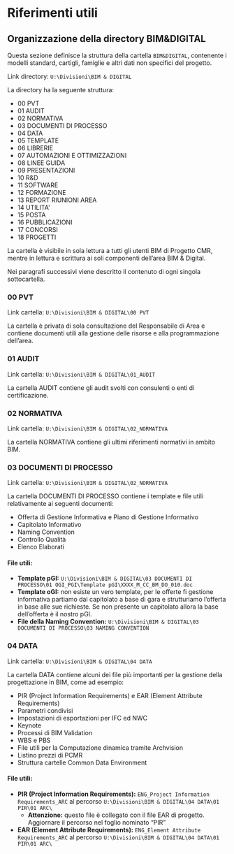 # Riferimenti utili

## Organizzazione della directory BIM&DIGITAL

Questa sezione definisce la struttura della cartella `BIM&DIGITAL`, contenente i modelli standard, cartigli, famiglie e altri dati non specifici del progetto.

Link directory: `U:\Divisioni\BIM & DIGITAL`

La directory ha la seguente struttura:

*   00 PVT
*   01 AUDIT
*   02 NORMATIVA
*   03 DOCUMENTI DI PROCESSO
*   04 DATA
*   05 TEMPLATE
*   06 LIBRERIE
*   07 AUTOMAZIONI E OTTIMIZZAZIONI
*   08 LINEE GUIDA
*   09 PRESENTAZIONI
*   10 R&D
*   11 SOFTWARE
*   12 FORMAZIONE
*   13 REPORT RIUNIONI AREA
*   14 UTILITA'
*   15 POSTA
*   16 PUBBLICAZIONI
*   17 CONCORSI
*   18 PROGETTI

La cartella è visibile in sola lettura a tutti gli utenti BIM di Progetto CMR, mentre in lettura e scrittura ai soli componenti dell’area BIM & Digital.

Nei paragrafi successivi viene descritto il contenuto di ogni singola sottocartella.

### 00 PVT

Link cartella: `U:\Divisioni\BIM & DIGITAL\00 PVT`

La cartella è privata di sola consultazione del Responsabile di Area e contiene documenti utili alla gestione delle risorse e alla programmazione dell’area.

### 01 AUDIT

Link cartella: `U:\Divisioni\BIM & DIGITAL\01_AUDIT`

La cartella AUDIT contiene gli audit svolti con consulenti o enti di certificazione.

### 02 NORMATIVA

Link cartella: `U:\Divisioni\BIM & DIGITAL\02_NORMATIVA`

La cartella NORMATIVA contiene gli ultimi riferimenti normativi in ambito BIM.

### 03 DOCUMENTI DI PROCESSO

Link cartella: `U:\Divisioni\BIM & DIGITAL\02_NORMATIVA`

La cartella DOCUMENTI DI PROCESSO contiene i template e file utili relativamente ai seguenti documenti:

*   Offerta di Gestione Informativa e Piano di Gestione Informativo
*   Capitolato Informativo
*   Naming Convention
*   Controllo Qualità
*   Elenco Elaborati

#### File utili:

*   **Template pGI:** `U:\Divisioni\BIM & DIGITAL\03 DOCUMENTI DI PROCESSO\01 OGI_PGI\Template pGI\XXXX_M_CC_BM_DO_010.doc`
*   **Template oGI:** non esiste un vero template, per le offerte fi gestione informativa partiamo dal capitolato a base di gara e strutturiamo l’offerta in base alle sue richieste. Se non presente un capitolato allora la base dell’offerta è il nostro pGI.
*   **File della Naming Convention:** `U:\Divisioni\BIM & DIGITAL\03 DOCUMENTI DI PROCESSO\03 NAMING CONVENTION`

### 04 DATA

Link cartella: `U:\Divisioni\BIM & DIGITAL\04 DATA`

La cartella DATA contiene alcuni dei file più importanti per la gestione della progettazione in BIM, come ad esempio:

*   PIR (Project Information Requirements) e EAR (Element Attribute Requirements)
*   Parametri condivisi
*   Impostazioni di esportazioni per IFC ed NWC
*   Keynote
*   Processi di BIM Validation
*   WBS e PBS
*   File utili per la Computazione dinamica tramite Archvision
*   Listino prezzi di PCMR
*   Struttura cartelle Common Data Environment

#### File utili:

*   **PIR (Project Information Requirements):** `ENG_Project Information Requirements_ARC` al percorso `U:\Divisioni\BIM & DIGITAL\04 DATA\01 PIR\01 ARC\`
    *   **Attenzione:** questo file è collegato con il file EAR di progetto. Aggiornare il percorso nel foglio nominato “PIR”
*   **EAR (Element Attribute Requirements):** `ENG_Element Attribute Requirements_ARC` al percorso `U:\Divisioni\BIM & DIGITAL\04 DATA\01 PIR\01 ARC\`